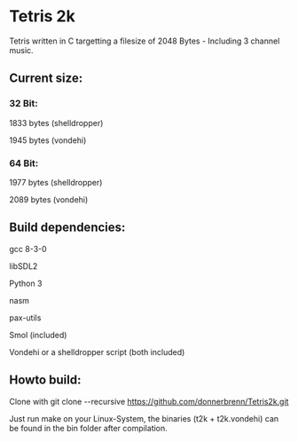 # Tetris 2k

Tetris written in C targetting a filesize of 2048 Bytes - Including 3 channel music.


## Current size: 

### 32 Bit:

1833 bytes (shelldropper)

1945 bytes (vondehi)

### 64 Bit:

1977 bytes (shelldropper)

2089 bytes (vondehi)


## Build dependencies:

gcc 8-3-0

libSDL2

Python 3

nasm

pax-utils

Smol (included)

Vondehi or a shelldropper script (both included)

## Howto build:
Clone with 
git clone --recursive https://github.com/donnerbrenn/Tetris2k.git

Just run make on your Linux-System, the binaries (t2k + t2k.vondehi) can be found in the bin folder after compilation. 
